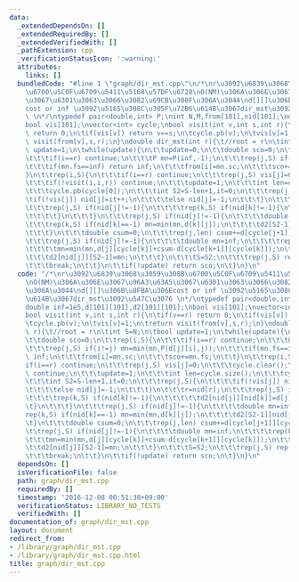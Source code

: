 ```yaml
---
data:
  _extendedDependsOn: []
  _extendedRequiredBy: []
  _extendedVerifiedWith: []
  _pathExtension: cpp
  _verificationStatusIcon: ':warning:'
  attributes:
    links: []
  bundledCode: "#line 1 \"graph/dir_mst.cpp\"\n/*\nr\u3092\u6839\u3068\u3059\u308B\
    \u6700\u5C0F\u6709\u5411\u5168\u57DF\u6728\nO(NM)\u306A\u306E\u3067\u96A3\u63A5\
    \u3067\u6301\u3063\u3066\u3082\u69CB\u308F\u306A\u3044\nd[][]\u306B\u8FBA\u306E\
    cost or inf \u3092\u5165\u308C\u305F\u72B6\u614B\u3067dir_mst\u3092\u547C\u3076\
    \ \n*/\ntypedef pair<double,int> P;\nint N,M,from[101],nid[101];\ndouble inf=1e5,d[101][101],d2[101][101];\n\
    bool vis[101];\nvector<int> cycle;\nbool visit(int v,int s,int r){\n\tif(v==r)\
    \ return 0;\n\tif(vis[v]) return v==s;\n\tcycle.pb(v);\n\tvis[v]=1;\n\treturn\
    \ visit(from[v],s,r);\n}\ndouble dir_mst(int r){\t//root = r\n\tint S=N;\n\tbool\
    \ update=1;\n\twhile(update){\n\t\tupdate=0;\n\t\tdouble sco=0;\n\t\trep(i,S){\n\
    \t\t\tif(i==r) continue;\n\t\t\tP mn=P(inf,-1);\n\t\t\trep(j,S) if(i!=j) mn=min(mn,P(d[j][i],j));\n\
    \t\t\tif(mn.fs==inf) return inf;\n\t\t\tfrom[i]=mn.sc;\n\t\t\tsco+=mn.fs;\n\t\t\
    }\n\t\trep(i,S){\n\t\t\tif(i==r) continue;\n\t\t\trep(j,S) vis[j]=0;\n\t\t\tcycle.clear();\n\
    \t\t\tif(!visit(i,i,r)) continue;\n\t\t\tupdate=1;\n\t\t\tint len=cycle.size();\n\
    \t\t\tcycle.pb(cycle[0]);\n\t\t\tint S2=S-len+1,it=0;\n\t\t\trep(j,S){\n\t\t\t\
    \tif(!vis[j]) nid[j]=it++;\n\t\t\t\telse nid[j]=-1;\n\t\t\t}\n\t\t\tr=nid[r];\n\
    \t\t\trep(j,S) if(nid[j]!=-1){\n\t\t\t\trep(k,S) if(nid[k]!=-1){\n\t\t\t\t\td2[nid[j]][nid[k]]=d[j][k];\n\
    \t\t\t\t}\n\t\t\t}\n\t\t\trep(j,S) if(nid[j]!=-1){\n\t\t\t\tdouble mn=inf;\n\t\
    \t\t\trep(k,S) if(nid[k]==-1) mn=min(mn,d[k][j]);\n\t\t\t\td2[S2-1][nid[j]]=mn;\n\
    \t\t\t}\n\t\t\tdouble csum=0;\n\t\t\trep(j,len) csum+=d[cycle[j+1]][cycle[j]];\n\
    \t\t\trep(j,S) if(nid[j]!=-1){\n\t\t\t\tdouble mn=inf;\n\t\t\t\trep(k,len){\n\t\
    \t\t\t\tmn=min(mn,d[j][cycle[k]]+csum-d[cycle[k+1]][cycle[k]]);\n\t\t\t\t}\n\t\
    \t\t\td2[nid[j]][S2-1]=mn;\n\t\t\t}\n\t\t\tS=S2;\n\t\t\trep(j,S) rep(k,S) d[j][k]=d2[j][k];\n\
    \t\t\tbreak;\n\t\t}\n\t\tif(!update) return sco;\n\t}\n}\n"
  code: "/*\nr\u3092\u6839\u3068\u3059\u308B\u6700\u5C0F\u6709\u5411\u5168\u57DF\u6728\
    \nO(NM)\u306A\u306E\u3067\u96A3\u63A5\u3067\u6301\u3063\u3066\u3082\u69CB\u308F\
    \u306A\u3044\nd[][]\u306B\u8FBA\u306Ecost or inf \u3092\u5165\u308C\u305F\u72B6\
    \u614B\u3067dir_mst\u3092\u547C\u3076 \n*/\ntypedef pair<double,int> P;\nint N,M,from[101],nid[101];\n\
    double inf=1e5,d[101][101],d2[101][101];\nbool vis[101];\nvector<int> cycle;\n\
    bool visit(int v,int s,int r){\n\tif(v==r) return 0;\n\tif(vis[v]) return v==s;\n\
    \tcycle.pb(v);\n\tvis[v]=1;\n\treturn visit(from[v],s,r);\n}\ndouble dir_mst(int\
    \ r){\t//root = r\n\tint S=N;\n\tbool update=1;\n\twhile(update){\n\t\tupdate=0;\n\
    \t\tdouble sco=0;\n\t\trep(i,S){\n\t\t\tif(i==r) continue;\n\t\t\tP mn=P(inf,-1);\n\
    \t\t\trep(j,S) if(i!=j) mn=min(mn,P(d[j][i],j));\n\t\t\tif(mn.fs==inf) return\
    \ inf;\n\t\t\tfrom[i]=mn.sc;\n\t\t\tsco+=mn.fs;\n\t\t}\n\t\trep(i,S){\n\t\t\t\
    if(i==r) continue;\n\t\t\trep(j,S) vis[j]=0;\n\t\t\tcycle.clear();\n\t\t\tif(!visit(i,i,r))\
    \ continue;\n\t\t\tupdate=1;\n\t\t\tint len=cycle.size();\n\t\t\tcycle.pb(cycle[0]);\n\
    \t\t\tint S2=S-len+1,it=0;\n\t\t\trep(j,S){\n\t\t\t\tif(!vis[j]) nid[j]=it++;\n\
    \t\t\t\telse nid[j]=-1;\n\t\t\t}\n\t\t\tr=nid[r];\n\t\t\trep(j,S) if(nid[j]!=-1){\n\
    \t\t\t\trep(k,S) if(nid[k]!=-1){\n\t\t\t\t\td2[nid[j]][nid[k]]=d[j][k];\n\t\t\t\
    \t}\n\t\t\t}\n\t\t\trep(j,S) if(nid[j]!=-1){\n\t\t\t\tdouble mn=inf;\n\t\t\t\t\
    rep(k,S) if(nid[k]==-1) mn=min(mn,d[k][j]);\n\t\t\t\td2[S2-1][nid[j]]=mn;\n\t\t\
    \t}\n\t\t\tdouble csum=0;\n\t\t\trep(j,len) csum+=d[cycle[j+1]][cycle[j]];\n\t\
    \t\trep(j,S) if(nid[j]!=-1){\n\t\t\t\tdouble mn=inf;\n\t\t\t\trep(k,len){\n\t\t\
    \t\t\tmn=min(mn,d[j][cycle[k]]+csum-d[cycle[k+1]][cycle[k]]);\n\t\t\t\t}\n\t\t\
    \t\td2[nid[j]][S2-1]=mn;\n\t\t\t}\n\t\t\tS=S2;\n\t\t\trep(j,S) rep(k,S) d[j][k]=d2[j][k];\n\
    \t\t\tbreak;\n\t\t}\n\t\tif(!update) return sco;\n\t}\n}\n"
  dependsOn: []
  isVerificationFile: false
  path: graph/dir_mst.cpp
  requiredBy: []
  timestamp: '2016-12-08 00:51:38+09:00'
  verificationStatus: LIBRARY_NO_TESTS
  verifiedWith: []
documentation_of: graph/dir_mst.cpp
layout: document
redirect_from:
- /library/graph/dir_mst.cpp
- /library/graph/dir_mst.cpp.html
title: graph/dir_mst.cpp
---
```

